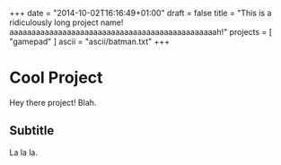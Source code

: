 +++
date = "2014-10-02T16:16:49+01:00"
draft = false
title = "This is a ridiculously long project name! aaaaaaaaaaaaaaaaaaaaaaaaaaaaaaaaaaaaaaaaaaaaaaah!"
projects = [ "gamepad" ]
ascii = "ascii/batman.txt"
+++
# Cool Project
Hey there project! Blah.

## Subtitle
La la la.
